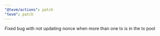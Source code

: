 ```yaml
---
"@tevm/actions": patch
"tevm": patch
---
```


Fixed bug with not updating nonce when more than one tx is in the tx pool
